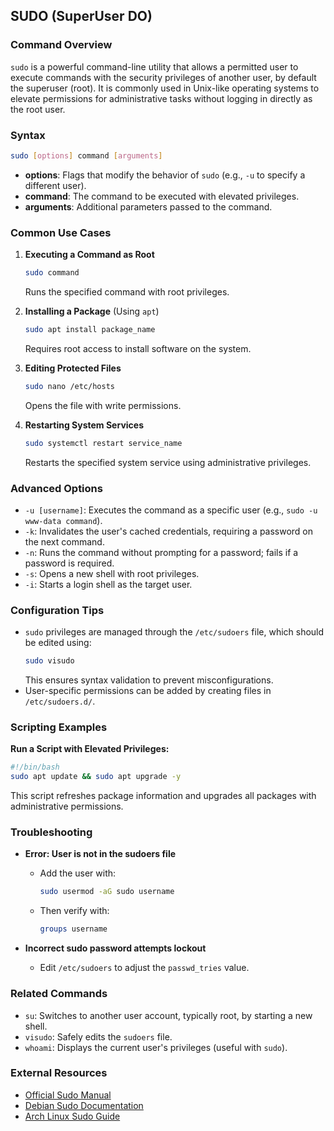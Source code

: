 ## SUDO (SuperUser DO)

### Command Overview
`sudo` is a powerful command-line utility that allows a permitted user to execute commands with the security privileges of another user, by default the superuser (root). It is commonly used in Unix-like operating systems to elevate permissions for administrative tasks without logging in directly as the root user.

### Syntax
```bash
sudo [options] command [arguments]
```
- **options**: Flags that modify the behavior of `sudo` (e.g., `-u` to specify a different user).
- **command**: The command to be executed with elevated privileges.
- **arguments**: Additional parameters passed to the command.

### Common Use Cases
1. **Executing a Command as Root**
   ```bash
   sudo command
   ```
   Runs the specified command with root privileges.

2. **Installing a Package** (Using `apt`)
   ```bash
   sudo apt install package_name
   ```
   Requires root access to install software on the system.

3. **Editing Protected Files**
   ```bash
   sudo nano /etc/hosts
   ```
   Opens the file with write permissions.

4. **Restarting System Services**
   ```bash
   sudo systemctl restart service_name
   ```
   Restarts the specified system service using administrative privileges.

### Advanced Options
- `-u [username]`: Executes the command as a specific user (e.g., `sudo -u www-data command`).
- `-k`: Invalidates the user's cached credentials, requiring a password on the next command.
- `-n`: Runs the command without prompting for a password; fails if a password is required.
- `-s`: Opens a new shell with root privileges.
- `-i`: Starts a login shell as the target user.

### Configuration Tips
- `sudo` privileges are managed through the `/etc/sudoers` file, which should be edited using:
  ```bash
  sudo visudo
  ```
  This ensures syntax validation to prevent misconfigurations.
- User-specific permissions can be added by creating files in `/etc/sudoers.d/`.

### Scripting Examples
**Run a Script with Elevated Privileges:**
```bash
#!/bin/bash
sudo apt update && sudo apt upgrade -y
```
This script refreshes package information and upgrades all packages with administrative permissions.

### Troubleshooting
- **Error: User is not in the sudoers file**
  - Add the user with:
    ```bash
    sudo usermod -aG sudo username
    ```
  - Then verify with:
    ```bash
    groups username
    ```

- **Incorrect sudo password attempts lockout**
  - Edit `/etc/sudoers` to adjust the `passwd_tries` value.

### Related Commands
- `su`: Switches to another user account, typically root, by starting a new shell.
- `visudo`: Safely edits the `sudoers` file.
- `whoami`: Displays the current user's privileges (useful with `sudo`).

### External Resources
- [Official Sudo Manual](https://www.sudo.ws/man/1.8.27/sudo.man.html)
- [Debian Sudo Documentation](https://wiki.debian.org/sudo)
- [Arch Linux Sudo Guide](https://wiki.archlinux.org/title/sudo)


